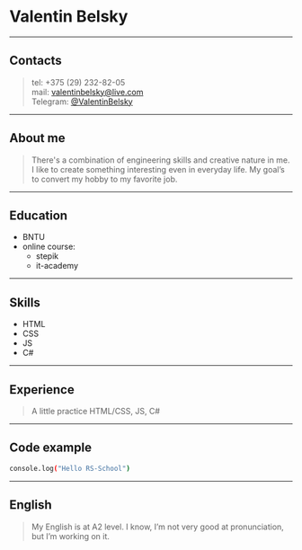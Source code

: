 # Valentin Belsky

---

## Contacts
>tel: +375 (29) 232-82-05\
>mail: [valentinbelsky@live.com](mailto:valentinbelsky@live.com)\
>Telegram: [@ValentinBelsky](https://t.me/valentinbelsky)

---

## About me

>There's a combination of engineering skills and creative nature in me. 
>I like to create something interesting even in everyday life. 
>My goal’s to convert my hobby to my favorite job.


---

## Education

* BNTU
* online course:
   * stepik
   * it-academy

---

## Skills

+ HTML
+ CSS
+ JS
+ C#

---

## Experience

>A little practice HTML/CSS, JS, C#

---

## Code example
```sh
console.log("Hello RS-School")
```
---

## English

>My English is at A2 level. 
>I know, I’m not very good at pronunciation, but I’m working on it. 